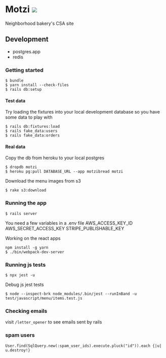 # Motzi ![](https://github.com/kylefritz/motzi/workflows/ci/badge.svg)

Neighborhood bakery's CSA site

## Development

- postgres.app
- redis

### Getting started

```
$ bundle
$ yarn install --check-files
$ rails db:setup
```

#### Test data

Try loading the fixtures into your local development database so you have some data to play with

```
$ rails db:fixtures:load
$ rails fake_data:users
$ rails fake_data:orders
```

#### Real data

Copy the db from heroku to your local postgres

```
$ dropdb motzi
$ heroku pg:pull DATABASE_URL --app motzibread motzi
```

Download the menu images from s3

```
$ rake s3:download
```

### Running the app

```
$ rails server
```

You need a few variables in a .env file
AWS_ACCESS_KEY_ID
AWS_SECRET_ACCESS_KEY
STRIPE_PUBLISHABLE_KEY

Working on the react apps

```
npm install -g yarn
$ ./bin/webpack-dev-server
```

### Running js tests

```
$ npx jest -u
```

Debug js jest tests

```
$ node --inspect-brk node_modules/.bin/jest --runInBand -u test/javascript/menu/items.test.js
```

### Checking emails

visit `/letter_opener` to see emails sent by rails

### spam users

```
User.find(SqlQuery.new(:spam_user_ids).execute.pluck("id")).each {|u| u.destroy!}
```
